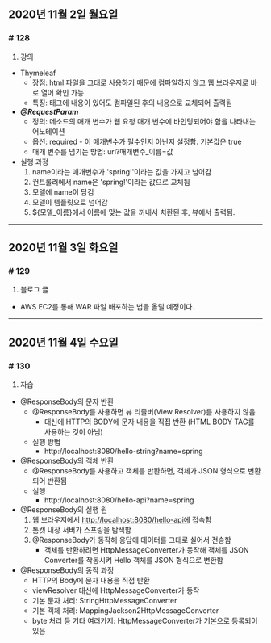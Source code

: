 ## 2020년 11월 2일 월요일
### # 128
1. 강의
- Thymeleaf
	- 장점: html 파일을 그대로 사용하기 때문에 컴파일하지 않고 웹 브라우저로 바로 열어 확인 가능
	- 특징: 태그에 내용이 있어도 컴파일된 후의 내용으로 교체되어 출력됨
- ***@RequestParam***
	- 정의: 메소드의 매개 변수가 웹 요청 매개 변수에 바인딩되어야 함을 나타내는 어노테이션
	- 옵션: required - 이 매개변수가 필수인지 아닌지 설정함. 기본값은 true
	-  매개 변수를 넘기는 방법: url?매개변수_이름=값
- 실행 과정
	1. name이라는 매개변수가 'spring!'이라는 값을 가지고 넘어감
	2. 컨트롤러에서 name은 'spring!'이라는 값으로 교체됨
	3. 모델에 name이 담김
	4. 모델이 템플릿으로 넘어감
	5. ${모델_이름}에서 이름에 맞는 값을 꺼내서 치환된 후, 뷰에서 출력됨.
---
## 2020년 11월 3일 화요일
### # 129
1. 블로그 글
- AWS EC2를 통해 WAR 파일 배포하는 법을 올릴 예정이다.
---
## 2020년 11월 4일 수요일
### # 130
1. 자습
- @ResponseBody의 문자 반환
	- @ResponseBody를 사용하면 뷰 리졸버(View Resolver)를 사용하지 않음
		- 대신에 HTTP의 BODY에 문자 내용을 직접 반환 (HTML BODY TAG를 사용하는 것이 아님)
	- 실행 방법
		- http://localhost:8080/hello-string?name=spring
- @ResponseBody의 객체 반환
	- @ResponseBody를 사용하고 객체를 반환하면, 객체가 JSON 형식으로 변환되어 반환됨
	- 실행
		- http://localhost:8080/hello-api?name=spring
- @ResponseBody의 실행 원
	1. 웹 브라우저에서 [http://localhost:8080/hello-api에](http://localhost:8080/hello-api에) 접속함
	2. 톰캣 내장 서버가 스프링을 탐색함
	3. @ResponseBody가 동작해 응답에 데이터를 그대로 실어서 전송함
		- 객체를 반환하려면 HttpMessageConverter가 동작해 객체를 JSON Converter를 작동시켜 Hello 객체를 JSON 형식으로 변환함
- @ResponseBody의 동작 과정
	- HTTP의 Body에 문자 내용을 직접 반환
	- viewResolver 대신에 HttpMessageConverter가 동작
	- 기본 문자 처리: StringHttpMessageConverter
	- 기본 객체 처리: MappingJackson2HttpMessageConverter
	- byte 처리 등 기타 여러가지: HttpMessageConverter가 기본으로 등록되어 있음
